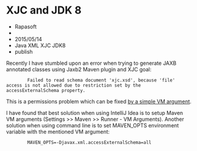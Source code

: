 # XJC and JDK 8
- Rapasoft
- 
- 2015/05/14
- Java XML XJC JDK8
- publish

Recently I have stumbled upon an error when trying to generate JAXB annotated classes using Jaxb2 Maven plugin and XJC goal:

            Failed to read schema document 'xjc.xsd', because 'file' access is not allowed due to restriction set by the accessExternalSchema property.
            
This is a permissions problem which can be fixed [by a simple VM argument](http://stackoverflow.com/questions/23011547/webservice-client-generation-error-with-jdk8).

I have found that best solution when using IntelliJ Idea is to setup Maven VM arguments (Settings >> Maven >> Runner - VM Arguments). Another solution when using command line is to set MAVEN_OPTS environment variable with the mentioned VM argument:

            MAVEN_OPTS=-Djavax.xml.accessExternalSchema=all
